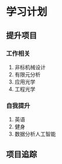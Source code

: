 # 学习计划
## 提升项目
### 工作相关
1. 非标机械设计
2. 有限元分析
3. 应用光学
4. 工程光学
### 自我提升
1. 英语
2. 健身
3. 数据分析人工智能
## 项目追踪
<!--stackedit_data:
eyJoaXN0b3J5IjpbLTc3MDIxOTYxMCw0OTc4MTg4MTBdfQ==
-->
